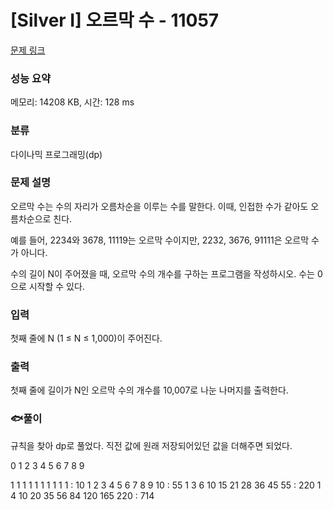 # [Silver I] 오르막 수 - 11057 

[문제 링크](https://www.acmicpc.net/problem/11057) 

### 성능 요약

메모리: 14208 KB, 시간: 128 ms

### 분류

다이나믹 프로그래밍(dp)

### 문제 설명

<p>오르막 수는 수의 자리가 오름차순을 이루는 수를 말한다. 이때, 인접한 수가 같아도 오름차순으로 친다.</p>

<p>예를 들어, 2234와 3678, 11119는 오르막 수이지만, 2232, 3676, 91111은 오르막 수가 아니다.</p>

<p>수의 길이 N이 주어졌을 때, 오르막 수의 개수를 구하는 프로그램을 작성하시오. 수는 0으로 시작할 수 있다.</p>

### 입력 

 <p>첫째 줄에 N (1 ≤ N ≤ 1,000)이 주어진다.</p>

### 출력 

 <p>첫째 줄에 길이가 N인 오르막 수의 개수를 10,007로 나눈 나머지를 출력한다.</p>



### 🐟풀이

규칙을 찾아 dp로 풀었다. 직전 값에 원래 저장되어있던 값을 더해주면 되었다.

0	1 	2	3	4	5	6	7	8	9
		
1 	1	1	1	1	1	1	1	1	1	: 10
1 	2	3	4	5	6	7	8	9	10	: 55
1	3	6	10	15	21	28	36	45	55	: 220
1	4	10	20	35	56	84	120	165	220	: 714
